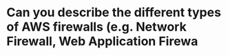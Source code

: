 # Can you describe the different types of AWS firewalls (e.g. Network Firewall, Web Application Firewa

